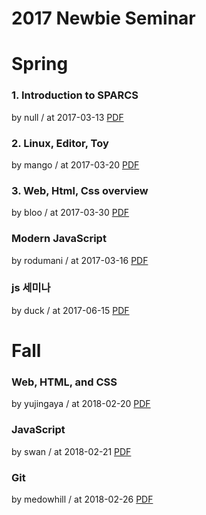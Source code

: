 # 2017 Newbie Seminar

# Spring

### 1. Introduction to SPARCS

by null / at 2017-03-13
[PDF](https://home.cdn.sparcs.org/seminars/null-20170327-0.pdf)

### 2. Linux, Editor, Toy

by mango / at 2017-03-20
[PDF](https://home.cdn.sparcs.org/seminars/mango-20170618-0.pdf)

### 3. Web, Html, Css overview

by bloo / at 2017-03-30
[PDF](https://home.cdn.sparcs.org/seminars/bloo-20170330-0.pdf)

### Modern JavaScript

by rodumani / at 2017-03-16
[PDF](https://home.cdn.sparcs.org/seminars/rodumani-20170316-0.pdf)

### js 세미나

by duck / at 2017-06-15
[PDF](https://home.cdn.sparcs.org/seminars/duck-20170615-0.pptx)

# Fall

### Web, HTML, and CSS

by yujingaya / at 2018-02-20
[PDF](https://home.cdn.sparcs.org/seminars/yujingaya_1519108563741.pdf)

### JavaScript

by swan / at 2018-02-21
[PDF](https://home.cdn.sparcs.org/seminars/swan_1519215604273.pdf)

### Git

by medowhill / at 2018-02-26
[PDF](https://home.cdn.sparcs.org/seminars/medowhill_1519623721589.pdf)
